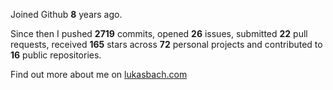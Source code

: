 Joined Github **8** years ago.

Since then I pushed **2719** commits, opened **26** issues, submitted **22** pull requests, received **165** stars across **72** personal projects and contributed to **16** public repositories.

Find out more about me on [lukasbach.com](https://lukasbach.com)
